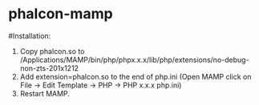 # phalcon-mamp
#Installation:

1. Copy phalcon.so to /Applications/MAMP/bin/php/phpx.x.x/lib/php/extensions/no-debug-non-zts-201x1212
2. Add extension=phalcon.so to the end of php.ini (Open MAMP click on File → Edit Template → PHP → PHP x.x.x php.ini)
3. Restart MAMP.
